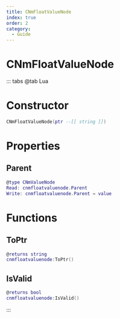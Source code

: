 ```yaml
---
title: CNmFloatValueNode
index: true
order: 2
category:
  - Guide
---
```


# CNmFloatValueNode

::: tabs
@tab Lua
# Constructor
```lua
CNmFloatValueNode(ptr --[[ string ]])
```
# Properties
## Parent 
```lua
@type CNmValueNode
Read: cnmfloatvaluenode.Parent
Write: cnmfloatvaluenode.Parent = value
```
# Functions
## ToPtr
```lua
@returns string
cnmfloatvaluenode:ToPtr()
```
## IsValid
```lua
@returns bool
cnmfloatvaluenode:IsValid()
```

:::